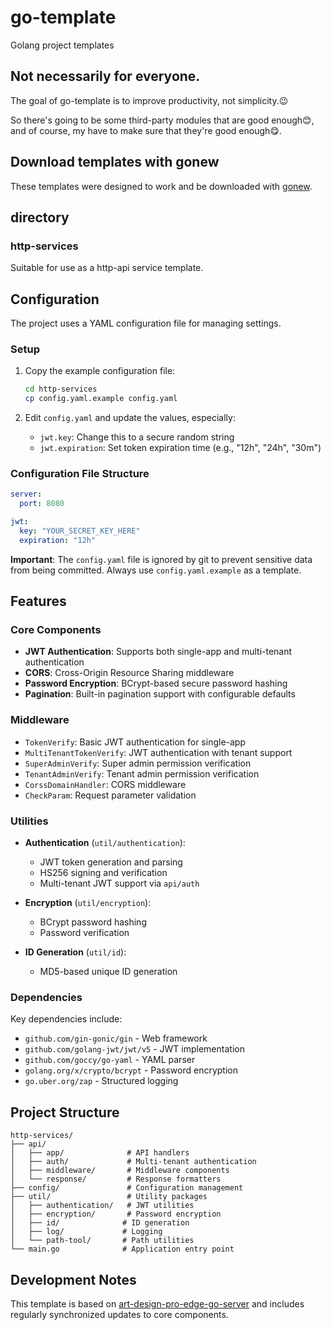 # go-template

Golang project templates

## Not necessarily for everyone.

The goal of go-template is to improve productivity, not simplicity.😉

So there's going to be some third-party modules that are good enough😊, and of course, my have to make sure that they're good enough😋. 

## Download templates with gonew

These templates were designed to work and be downloaded with 
[gonew](https://pkg.go.dev/golang.org/x/tools/cmd/gonew).

## directory

### http-services

Suitable for use as a http-api service template.

## Configuration

The project uses a YAML configuration file for managing settings.

### Setup

1. Copy the example configuration file:

   ```bash
   cd http-services
   cp config.yaml.example config.yaml
   ```

2. Edit `config.yaml` and update the values, especially:
   - `jwt.key`: Change this to a secure random string
   - `jwt.expiration`: Set token expiration time (e.g., "12h", "24h", "30m")

### Configuration File Structure

```yaml
server:
  port: 8080

jwt:
  key: "YOUR_SECRET_KEY_HERE"
  expiration: "12h"
```

**Important**: The `config.yaml` file is ignored by git to prevent sensitive data from being committed. Always use `config.yaml.example` as a template.

## Features

### Core Components

- **JWT Authentication**: Supports both single-app and multi-tenant authentication
- **CORS**: Cross-Origin Resource Sharing middleware
- **Password Encryption**: BCrypt-based secure password hashing
- **Pagination**: Built-in pagination support with configurable defaults

### Middleware

- `TokenVerify`: Basic JWT authentication for single-app
- `MultiTenantTokenVerify`: JWT authentication with tenant support
- `SuperAdminVerify`: Super admin permission verification
- `TenantAdminVerify`: Tenant admin permission verification
- `CorssDomainHandler`: CORS middleware
- `CheckParam`: Request parameter validation

### Utilities

- **Authentication** (`util/authentication`):
  - JWT token generation and parsing
  - HS256 signing and verification
  - Multi-tenant JWT support via `api/auth`

- **Encryption** (`util/encryption`):
  - BCrypt password hashing
  - Password verification

- **ID Generation** (`util/id`):
  - MD5-based unique ID generation

### Dependencies

Key dependencies include:

- `github.com/gin-gonic/gin` - Web framework
- `github.com/golang-jwt/jwt/v5` - JWT implementation
- `github.com/goccy/go-yaml` - YAML parser
- `golang.org/x/crypto/bcrypt` - Password encryption
- `go.uber.org/zap` - Structured logging

## Project Structure

```text
http-services/
├── api/
│   ├── app/              # API handlers
│   ├── auth/             # Multi-tenant authentication
│   ├── middleware/       # Middleware components
│   └── response/         # Response formatters
├── config/               # Configuration management
├── util/                 # Utility packages
│   ├── authentication/   # JWT utilities
│   ├── encryption/       # Password encryption
│   ├── id/              # ID generation
│   ├── log/             # Logging
│   └── path-tool/       # Path utilities
└── main.go              # Application entry point
```

## Development Notes

This template is based on [art-design-pro-edge-go-server](https://github.com/ChnMig/art-design-pro-edge-go-server) and includes regularly synchronized updates to core components.
